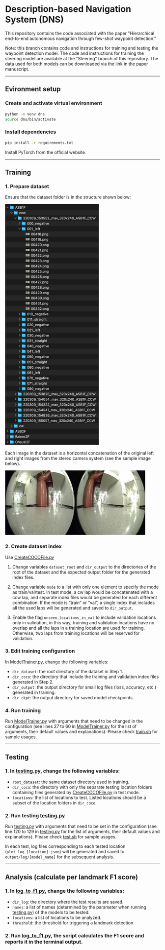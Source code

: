 # Description-based Navigation System (DNS)
This repository contains the code associated with the paper "Hierarchical end-to-end autonomous navigation through few-shot waypoint detection."

Note: this branch contains code and instructions for training and testing the waypoint detection model. The code and instructions for training the steering model are available at the "Steering" branch of this repository. The data used for both models can be downloaded via the link in the paper manuscript.

---

## Evironment setup

### Create and activate virtual environment
```bash
python -m venv dns
source dns/bin/activate
```

### Install dependencies
```bash
pip install -r requirements.txt
```

Install PyTorch from the official website.

---

## Training

### 1. Prepare dataset

Ensure that the dataset folder is in the structure shown below:

![dataset structure](imgs/dataset.png)

Each image in the dataset is a horizontal concatenation of the original left and right images from the stereo camera
system (see the sample image below).

![sample image](imgs/sample_image.png)

### 2. Create dataset index

Use [CreateCOCOFile.py](tools/dataset/CreateCOCOFile.py)

1. Change variables `dataset_root` and `dir_output` to the directories of the root of the dataset and the expected
   output folder for the generated index files.

2. Change variable `mode` to a list with only one element to specify the mode as train/val/test. In test mode, a cw lap
   would be concatenated with a ccw lap, and separate index files would be generated for each different combination. If
   the mode is “train” or “val”, a single index that includes all the used laps will be generated and saved to
   `dir_output`.

3. Enable the flag `unseen_locations_in_val` to include validation locations only in validation, in this way, training
   and validation locations have no overlap and all the laps in a training location are used for training. Otherwise, two laps from training locations
   will be reserved for validation.

### 3. Edit training configuration

In [ModelTrainer.py](ModelTrainer.py), change the following variables:

* `dir_dataset`: the root directory of the dataset in Step 1.
* `dir_coco`: the directory that include the training and validation index files generated in Step 2.
* `dir_output`: the output directory for small log files (loss, accuracy, etc.) generated in training.
* `dir_ckpt`: the output directory for saved model checkpoints.

### 4. Run training

Run [ModelTrainer.py](ModelTrainer.py) with arguments that need to be changed in the configuration (see lines 27 to 60 in [ModelTrainer.py](ModelTrainer.py) for the
list of arguments, their default values and explanations). Please check [train.sh](train.sh) for sample usages.

---

## Testing

### 1. In [testing.py](testing.py), change the following variables:

* `root_dataset`: the same dataset directory used in training.
* `dir_coco`: the directory with only the separate testing location folders containing files generated
  by [CreateCOCOFile.py](tools/dataset/CreateCOCOFile.py) in test mode.
* `locations`: the list of locations to test. Listed locations should be a subset of the location folders in `dir_coco`.

### 2. Run testing [testing.py](testing.py)

Run [testing.py](testing.py) with arguments that need to be set in the configuration (see line 120 to 129 in [testing.py](testing.py) for the list of arguments,
their default values and explanations). Please check [test.sh](test.sh) for sample usages.

In each test, log files corresponding to each tested location (`plot_log_[location].json`) will be generated and saved
to `output/log/[model_name]` for the subsequent analysis.

---

## Analysis (calculate per landmark F1 score)

### 1. In [log_to_f1.py](log_to_f1.py), change the following variables:

* `dir_log`: the directory where the test results are saved.
* `names`: a list of names (determined by the parameter when running [testing.py](testing.py)) of the models to be
  tested.
* `locations`: a list of locations to be analyzed.
* `threshold`: the threshold for triggering a landmark detection.

### 2. Run [log_to_f1.py](log_to_f1.py), the script calculates the F1 score and reports it in the terminal output.
